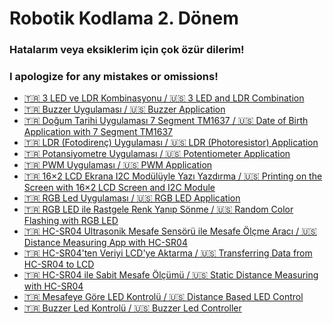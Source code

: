 <!--Height-->
<!--Italic-->
# Robotik Kodlama 2. Dönem
### Hatalarım veya eksiklerim için çok özür dilerim!
### I apologize for any mistakes or omissions!

  - [🇹🇷 3 LED ve LDR Kombinasyonu / 🇺🇸 3 LED and LDR Combination  ](https://github.com/zark0-x/robotik-kodlama-donem-2/tree/main/3%20LED%20and%20LDR%20Combination)
  - [🇹🇷 Buzzer Uygulaması / 🇺🇸 Buzzer Application](https://github.com/zark0-x/robotik-kodlama-donem-2/tree/main/Buzzer%20Application/buzzer_code)
  - [🇹🇷 Doğum Tarihi Uygulaması 7 Segment TM1637 / 🇺🇸 Date of Birth Application with 7 Segment TM1637 ](https://github.com/zark0-x/robotik-kodlama-donem-2/tree/main/Date%20of%20Birth%20Application%20with%207%20Segment%20TM1637/seven_segment_tm1637_code)
  - [🇹🇷 LDR (Fotodirenç) Uygulaması / 🇺🇸 LDR (Photoresistor) Application](https://github.com/zark0-x/robotik-kodlama-donem-2/tree/main/LDR%20%28Photoresistor%29%20Application)
  - [🇹🇷 Potansiyometre Uygulaması / 🇺🇸 Potentiometer Application  ](https://github.com/zark0-x/robotik-kodlama-donem-2/tree/main/Potentiometer%20Application)
  - [🇹🇷 PWM Uygulaması / 🇺🇸 PWM Application  ](https://github.com/zark0-x/robotik-kodlama-donem-2/tree/main/PWM%20Application)
  - [🇹🇷 16×2 LCD Ekrana I2C Modülüyle Yazı Yazdırma / 🇺🇸 Printing on the Screen with 16×2 LCD Screen and I2C Module  ](https://github.com/zark0-x/robotik-kodlama-donem-2/tree/main/Printing%20on%20the%20Screen%20with%2016%C3%972%20LCD%20Screen%20and%20I2C%20Module/lcd_l2c_code)
  - [🇹🇷 RGB Led Uygulaması / 🇺🇸 RGB LED Application](https://github.com/zark0-x/robotik-kodlama-donem-2/tree/main/RGB%20Led%20Application)
  - [🇹🇷 RGB LED ile Rastgele Renk Yanıp Sönme / 🇺🇸 Random Color Flashing with RGB LED](https://github.com/zark0-x/robotik-kodlama-donem-2/tree/main/Random%20Color%20Flashing%20Application%20with%20RGB%20LED)
  - [🇹🇷 HC-SR04 Ultrasonik Mesafe Sensörü ile Mesafe Ölçme Aracı / 🇺🇸 Distance Measuring App with HC-SR04](https://github.com/zark0-x/robotik-kodlama-donem-2/tree/main/Distance%20Measuring%20App/distance_measuring_app)
  - [🇹🇷 HC-SR04'ten Veriyi LCD'ye Aktarma / 🇺🇸 Transferring Data from HC-SR04 to LCD  ](https://github.com/zark0-x/robotik-kodlama-donem-2/tree/main/Distance%20Sensor%20Display/distance_sensor_display)
  - [🇹🇷 HC-SR04 ile Sabit Mesafe Ölçümü / 🇺🇸 Static Distance Measuring with HC-SR04](https://github.com/zark0-x/robotik-kodlama-donem-2/tree/main/Static%20Distance%20Sensor/static_distance_sensor)
  - [🇹🇷 Mesafeye Göre LED Kontrolü / 🇺🇸 Distance Based LED Control](https://github.com/zark0-x/robotik-kodlama-donem-2/tree/main/Distance%20Based%20Led%20Control/distance_based_led_control)
  - [🇹🇷 Buzzer Led Kontrolü / 🇺🇸 Buzzer Led Controller](https://github.com/zark0-x/robotik-kodlama-donem-2/tree/main/Buzzer%20Led%20Controller/buzzer_led_controller)
